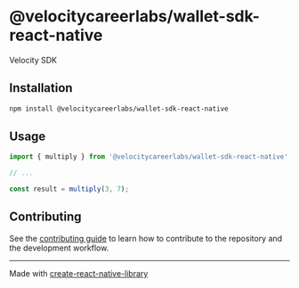 # @velocitycareerlabs/wallet-sdk-react-native

Velocity SDK

## Installation


```sh
npm install @velocitycareerlabs/wallet-sdk-react-native
```


## Usage


```js
import { multiply } from '@velocitycareerlabs/wallet-sdk-react-native';

// ...

const result = multiply(3, 7);
```


## Contributing

See the [contributing guide](CONTRIBUTING.md) to learn how to contribute to the repository and the development workflow.

---

Made with [create-react-native-library](https://github.com/callstack/react-native-builder-bob)
